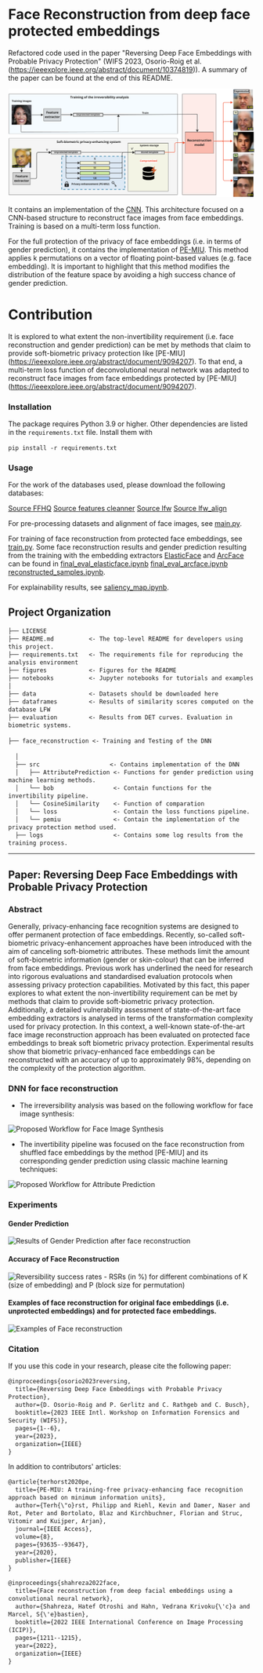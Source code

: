 # Face Reconstruction from deep face protected embeddings

Refactored code used in the paper "Reversing Deep Face Embeddings with Probable Privacy Protection" (WIFS 2023, Osorio-Roig et al. (https://ieeexplore.ieee.org/abstract/document/10374819)). A summary of the paper can be found at the end of this README.

![Conceptual overview of the irreversibility analysis of this work](figures/gerlitz2023-1-reconstruction-attack-images_v12.png)

It contains an implementation of the [CNN](https://ieeexplore.ieee.org/abstract/document/9897535). This architecture focused on a CNN-based structure to reconstruct face images from face embeddings. Training is based on a multi-term loss function.

For the full protection of the privacy of face embeddings (i.e. in terms of gender prediction), it contains the implementation of [PE-MIU](https://ieeexplore.ieee.org/abstract/document/9094207). This method applies k permutations on a vector of floating point-based values (e.g. face embedding). It is important to highlight that this method modifies the distribution of the feature space by avoiding a high success chance of gender prediction. 

# Contribution
It is explored to what extent the non-invertibility requirement (i.e. face reconstruction and gender prediction) can be met by methods that claim to provide soft-biometric privacy protection like [PE-MIU] (https://ieeexplore.ieee.org/abstract/document/9094207). To that end, a multi-term loss function of deconvolutional neural network was adapted to reconstruct face images from face embeddings protected by [PE-MIU] (https://ieeexplore.ieee.org/abstract/document/9094207). 

### Installation

The package requires Python 3.9 or higher. Other dependencies are listed in the `requirements.txt` file. Install them with

```pip install -r requirements.txt```

### Usage

For the work of the databases used, please download the following databases:

[Source FFHQ](https://www.kaggle.com/datasets/arnaud58/flickrfaceshq-dataset-ffhq)
[Source features cleanner](https://www.dropbox.com/s/0phtgiag0p4bw08/features_cleanner.zip?dl=0)
[Source lfw](https://www.dropbox.com/s/bqo3uwzualy9u93/lfw.zip?dl=0)
[Source lfw_align](https://www.dropbox.com/s/myjukv6b18lo007/lfw_align.zip?dl=0)


For pre-processing datasets and alignment of face images, see [main.py](face_reconstruction/main.py).

For training of face reconstruction from protected face embeddings, see [train.py](face_reconstruction/train.py). Some face reconstruction results and gender prediction resulting from the training with the embedding extractors [ElasticFace](https://openaccess.thecvf.com/content/CVPR2022W/Biometrics/html/Boutros_ElasticFace_Elastic_Margin_Loss_for_Deep_Face_Recognition_CVPRW_2022_paper.html) and [ArcFace](https://openaccess.thecvf.com/content_CVPR_2019/html/Deng_ArcFace_Additive_Angular_Margin_Loss_for_Deep_Face_Recognition_CVPR_2019_paper.html) can be found in [final_eval_elasticface.ipynb](notebooks/final_eval_elasticface.ipynb) [final_eval_arcface.ipynb](notebooks/final_eval_arcface.ipynb) [reconstructed_samples.ipynb](notebooks/reconstructed_samples.ipynb).

For explainability results, see [saliency_map.ipynb](notebooks/saliency_map.ipynb).


Project Organization
------------

    ├── LICENSE
    ├── README.md          <- The top-level README for developers using this project.
    ├── requirements.txt   <- The requirements file for reproducing the analysis environment
    ├── figures            <- Figures for the README
    ├── notebooks          <- Jupyter notebooks for tutorials and examples
    │
    ├── data               <- Datasets should be downloaded here
    ├── dataframes         <- Results of similarity scores computed on the database LFW
    ├── evaluation         <- Results from DET curves. Evaluation in biometric systems.

    ├── face_reconstruction <- Training and Testing of the DNN

      │
      ├── src                    <- Contains implementation of the DNN
      │   ├── AttributePrediction <- Functions for gender prediction using machine learning methods.
      │   └── bob                 <- Contain functions for the invertibility pipeline.
      │   └── CosineSimilarity    <- Function of comparation 
      │   └── loss                <- Contain the loss functions pipeline.
      │   └── pemiu               <- Contain the implementation of the privacy protection method used.
      ├── logs                    <- Contains some log results from the training process.
      
--------


Paper: Reversing Deep Face Embeddings with Probable Privacy Protection
------------

### Abstract

Generally, privacy-enhancing face recognition systems are designed to offer permanent protection of face embeddings. Recently, so-called soft-biometric privacy-enhancement approaches have been introduced with the aim of canceling soft-biometric attributes. These methods limit the amount of soft-biometric information (gender or skin-colour) that can be inferred from face embeddings. Previous work has underlined the need for research into rigorous evaluations and standardised evaluation protocols when assessing privacy protection capabilities. Motivated by this fact, this paper explores to what extent the non-invertibility requirement can be met by methods that claim to provide soft-biometric privacy protection. Additionally, a detailed vulnerability assessment of state-of-the-art face embedding extractors is analysed in terms of the transformation complexity used for privacy protection. In this context, a well-known state-of-the-art face image reconstruction approach has been evaluated on protected face embeddings to break soft biometric privacy protection. Experimental results show that biometric privacy-enhanced face embeddings can be reconstructed with an accuracy of up to approximately 98%, depending on the complexity of the protection algorithm. 

### DNN for face reconstruction

- The irreversibility analysis was based on the following workflow for face image synthesis:

![Proposed Workflow for Face Image Synthesis](figures/workflow1.png)


- The invertibility pipeline was focused on the face reconstruction from shuffled face embeddings by the method [PE-MIU] and its corresponding gender prediction using classic machine learning techniques:  

![Proposed Workflow for Attribute Prediction](figures/workflow2.png)


### Experiments

#### Gender Prediction

![Results of Gender Prediction after face reconstruction](figures/gender_prediction.png)

#### Accuracy of Face Reconstruction

![Reversibility success rates - RSRs (in %) for different combinations of K (size of embedding) and P (block size for permutation)](figures/Face_reconstruction_acc.png)


#### Examples of face reconstruction for original face embeddings (i.e. unprotected embeddings) and for protected face embeddings.

![Examples of Face reconstruction](figures/face_reconst_examples.png)


### Citation

If you use this code in your research, please cite the following paper:

```{bibtex}
@inproceedings{osorio2023reversing,
  title={Reversing Deep Face Embeddings with Probable Privacy Protection},
  author={D. Osorio-Roig and P. Gerlitz and C. Rathgeb and C. Busch},
  booktitle={2023 IEEE Intl. Workshop on Information Forensics and Security (WIFS)},
  pages={1--6},
  year={2023},
  organization={IEEE}
}
```
In addition to contributors' articles:

```{bibtex}
@article{terhorst2020pe,
  title={PE-MIU: A training-free privacy-enhancing face recognition approach based on minimum information units},
  author={Terh{\"o}rst, Philipp and Riehl, Kevin and Damer, Naser and Rot, Peter and Bortolato, Blaz and Kirchbuchner, Florian and Struc, Vitomir and Kuijper, Arjan},
  journal={IEEE Access},
  volume={8},
  pages={93635--93647},
  year={2020},
  publisher={IEEE}
}
```

```{bibtex}
@inproceedings{shahreza2022face,
  title={Face reconstruction from deep facial embeddings using a convolutional neural network},
  author={Shahreza, Hatef Otroshi and Hahn, Vedrana Krivoku{\'c}a and Marcel, S{\'e}bastien},
  booktitle={2022 IEEE International Conference on Image Processing (ICIP)},
  pages={1211--1215},
  year={2022},
  organization={IEEE}
}
```